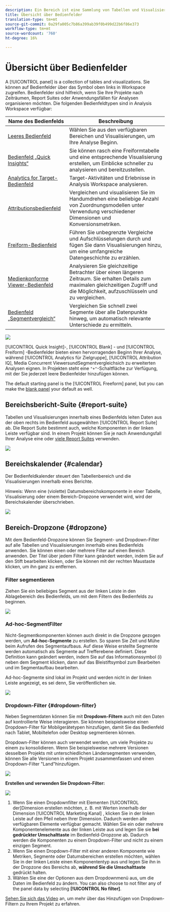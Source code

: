 ```yaml
---
description: Ein Bereich ist eine Sammlung von Tabellen und Visualisierungen
title: Übersicht über Bedienfelder
translation-type: tm+mt
source-git-commit: 0a29fa005c7b86a399ab39f0b499d22b6f86e373
workflow-type: tm+mt
source-wordcount: '760'
ht-degree: 16%

---
```



# Übersicht über Bedienfelder

A [!UICONTROL panel] is a collection of tables and visualizations. Sie können auf Bedienfelder über das Symbol oben links in Workspace zugreifen. Bedienfelder sind hilfreich, wenn Sie Ihre Projekte nach Zeiträumen, Report Suites oder Anwendungsfällen für Analysen organisieren möchten. Die folgenden Bedienfeldtypen sind in Analysis Workspace verfügbar:

| Name des Bedienfelds | Beschreibung |
|---|---|
| [Leeres Bedienfeld](blank-panel.md) | Wählen Sie aus den verfügbaren Bereichen und Visualisierungen, um Ihre Analyse Beginn. |
| [Bedienfeld „Quick Insights“](quickinsight.md) | Sie können rasch eine Freiformtabelle und eine entsprechende Visualisierung erstellen, um Einblicke schneller zu analysieren und bereitzustellen. |
| [Analytics for Target-Bedienfeld](a4t-panel.md) | Target-Aktivitäten und Erlebnisse in Analysis Workspace analysieren. |
| [Attributionsbedienfeld](attribution.md) | Vergleichen und visualisieren Sie im Handumdrehen eine beliebige Anzahl von Zuordnungsmodellen unter Verwendung verschiedener Dimensionen und Konversionsmetriken. |
| [Freiform-Bedienfeld](freeform-panel.md) | Führen Sie unbegrenzte Vergleiche und Aufschlüsselungen durch und fügen Sie dann Visualisierungen hinzu, um eine umfangreiche Datengeschichte zu erzählen. |
| [Medienkonforme Viewer-Bedienfeld](media-concurrent-viewers.md) | Analysieren Sie gleichzeitige Betrachter über einen längeren Zeitraum. Sie erhalten Details zum maximalen gleichzeitigen Zugriff und die Möglichkeit, aufzuschlüsseln und zu vergleichen. |
| [Bedienfeld „Segmentvergleich“](c-segment-comparison/segment-comparison.md) | Vergleichen Sie schnell zwei Segmente über alle Datenpunkte hinweg, um automatisch relevante Unterschiede zu ermitteln. |

![](assets/panel-overview.png)

[!UICONTROL Quick Insight]-, [!UICONTROL Blank] - und [!UICONTROL Freiform] -Bedienfelder bieten einen hervorragenden Beginn Ihrer Analyse, während [!UICONTROL Analytics für Zielgruppe], [!UICONTROL Attribution IQ],   Media Concurrent ViewersundSegmentvergleichsich zu erweiterten Analysen eignen. In Projekten steht eine `"+"`-Schaltfläche zur Verfügung, mit der Sie jederzeit leere Bedienfelder hinzufügen können.

The default starting panel is the [!UICONTROL Freeform] panel, but you can make the [blank panel](/help/analyze/analysis-workspace/c-panels/blank-panel.md) your default as well.

## Bereichsbericht-Suite {#report-suite}

Tabellen und Visualisierungen innerhalb eines Bedienfelds leiten Daten aus der oben rechts im Bedienfeld ausgewählten [!UICONTROL Report Suite] ab. Die Report Suite bestimmt auch, welche Komponenten in der linken Leiste verfügbar sind. In einem Projekt können Sie je nach Anwendungsfall Ihrer Analyse eine oder [viele Report Suites](https://docs.adobe.com/content/help/de-DE/analytics/analyze/analysis-workspace/build-workspace-project/multiple-report-suites.html) verwenden.

![](assets/panel-report-suite.png)

## Bereichskalender {#calendar}

Der Bedienfeldkalender steuert den Tabellenbereich und die Visualisierungen innerhalb eines Berichte.

Hinweis: Wenn eine (violette) Datumsbereichskomponente in einer Tabelle, Visualisierung oder einem Bereich-Dropzone verwendet wird, wird der Bereichskalender überschrieben.

![](assets/panel-calendar.png)

## Bereich-Dropzone {#dropzone}

Mit dem Bedienfeld-Dropzone können Sie Segment- und Dropdown-Filter auf alle Tabellen und Visualisierungen innerhalb eines Bedienfelds anwenden. Sie können einen oder mehrere Filter auf einen Bereich anwenden. Der Titel über jedem Filter kann geändert werden, indem Sie auf den Stift bearbeiten klicken, oder Sie können mit der rechten Maustaste klicken, um ihn ganz zu entfernen.

### Filter segmentieren

Ziehen Sie ein beliebiges Segment aus der linken Leiste in den Ablagebereich des Bedienfelds, um mit dem Filtern des Bedienfelds zu beginnen.

![](assets/segment-filter.png)

### Ad-hoc-SegmentFilter

Nicht-Segmentkomponenten können auch direkt in die Dropzone gezogen werden, um **Ad-hoc-Segmente** zu erstellen. So sparen Sie Zeit und Mühe beim Aufrufen des Segmentaufbaus. Auf diese Weise erstellte Segmente werden automatisch als Segmente auf Trefferebene definiert. Diese Definition kann geändert werden, indem Sie auf das Informationssymbol (i) neben dem Segment klicken, dann auf das Bleistiftsymbol zum Bearbeiten und im Segmentaufbau bearbeiten.

Ad-hoc-Segmente sind lokal im Projekt und werden nicht in der linken Leiste angezeigt, es sei denn, Sie veröffentlichen sie.

![](assets/adhoc-segment-filter.png)

### Dropdown-Filter {#dropdown-filter}

Neben Segmentdaten können Sie mit **Dropdown-Filtern** auch mit den Daten auf kontrollierte Weise interagieren. Sie können beispielsweise einen Dropdown-Filter für Mobilgerätetypen hinzufügen, damit Sie das Bedienfeld nach Tablet, Mobiltelefon oder Desktop segmentieren können.

Dropdown-Filter können auch verwendet werden, um viele Projekte zu einem zu konsolidieren. Wenn Sie beispielsweise mehrere Versionen desselben Projekts mit unterschiedlichen Ländersegmenten verwenden, können Sie alle Versionen in einem Projekt zusammenfassen und einen Dropdown-Filter &quot;Land&quot;hinzufügen.

![](assets/dropdown-filter-intro.png)

**Erstellen und verwenden Sie Dropdown-Filter:**

![](assets/create-dropdown.png)

1. Wenn Sie einen Dropdownfilter mit Elementen [!UICONTROL der]Dimension erstellen möchten, z. B. mit Werten innerhalb der Dimension [!UICONTROL Marketing Kanal] , klicken Sie in der linken Leiste auf den Pfeil neben Ihrer Dimension. Dadurch werden alle verfügbaren Elemente verfügbar gemacht. Wählen Sie ein oder mehrere Komponentenelemente aus der linken Leiste aus und legen Sie sie **bei gedrückter Umschalttaste** im Bedienfeld-Dropzone ab. Dadurch werden die Komponenten zu einem Dropdown-Filter und nicht zu einem einzigen Segment.
1. Wenn Sie einen Dropdown-Filter mit einer anderen Komponente wie Metriken, Segmente oder Datumsbereichen erstellen möchten, wählen Sie in der linken Leiste einen Komponententyp aus und legen Sie ihn in der Dropzone des Bereichs ab, **während Sie die Umschalttaste** gedrückt halten.
1. Wählen Sie eine der Optionen aus dem Dropdownmenü aus, um die Daten im Bedienfeld zu ändern. You can also choose to not filter any of the panel data by selecting **[!UICONTROL No filter]**.

[Sehen Sie sich das Video](https://www.youtube.com/watch?v=vpJywtsFVPI) an, um mehr über das Hinzufügen von Dropdown-Filtern zu Ihrem Projekt zu erfahren.
